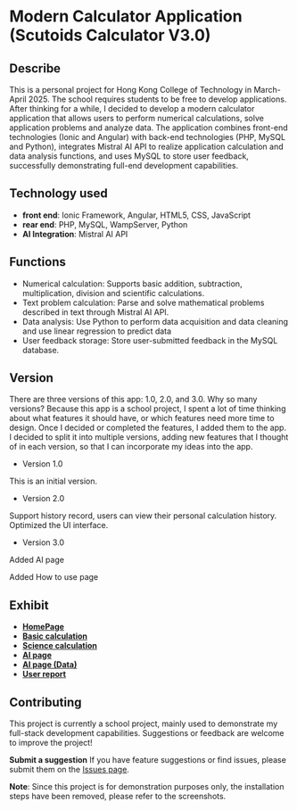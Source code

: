 # Modern Calculator Application (Scutoids Calculator V3.0)

## Describe
This is a personal project for Hong Kong College of Technology in March-April 2025. The school requires students to be free to develop applications. After thinking for a while, I decided to develop a modern calculator application that allows users to perform numerical calculations, solve application problems and analyze data. The application combines front-end technologies (Ionic and Angular) with back-end technologies (PHP, MySQL and Python), integrates Mistral AI API to realize application calculation and data analysis functions, and uses MySQL to store user feedback, successfully demonstrating full-end development capabilities.

## Technology used
- **front end**: Ionic Framework, Angular, HTML5, CSS, JavaScript
- **rear end**: PHP, MySQL, WampServer, Python
- **AI Integration**: Mistral AI API

## Functions
- Numerical calculation: Supports basic addition, subtraction, multiplication, division and scientific calculations.
- Text problem calculation: Parse and solve mathematical problems described in text through Mistral AI API.
- Data analysis: Use Python to perform data acquisition and data cleaning and use linear regression to predict data
- User feedback storage: Store user-submitted feedback in the MySQL database.

## Version
There are three versions of this app: 1.0, 2.0, and 3.0. Why so many versions? Because this app is a school project, I spent a lot of time thinking about what features it should have, or which features need more time to design. Once I decided or completed the features, I added them to the app. I decided to split it into multiple versions, adding new features that I thought of in each version, so that I can incorporate my ideas into the app.

- Version 1.0

This is an initial version.
 
- Version 2.0
  
Support history record, users can view their personal calculation history.
Optimized the UI interface.

- Version 3.0

Added AI page

Added How to use page

## Exhibit
- **[HomePage](HomePage.png)**
- **[Basic calculation](BasicCompute.png)**
- **[Science calculation](scienceCompute.png)**
- **[AI page](AIpage.png)**
- **[AI page (Data)](PythonData.png)**
- **[User report](Reportpage.png)**

## Contributing
This project is currently a school project, mainly used to demonstrate my full-stack development capabilities. Suggestions or feedback are welcome to improve the project!

**Submit a suggestion** If you have feature suggestions or find issues, please submit them on the [Issues page](https://github.com/scutoids/Modern-Calculator-Application-Project/issues).

**Note**: Since this project is for demonstration purposes only, the installation steps have been removed, please refer to the screenshots.
